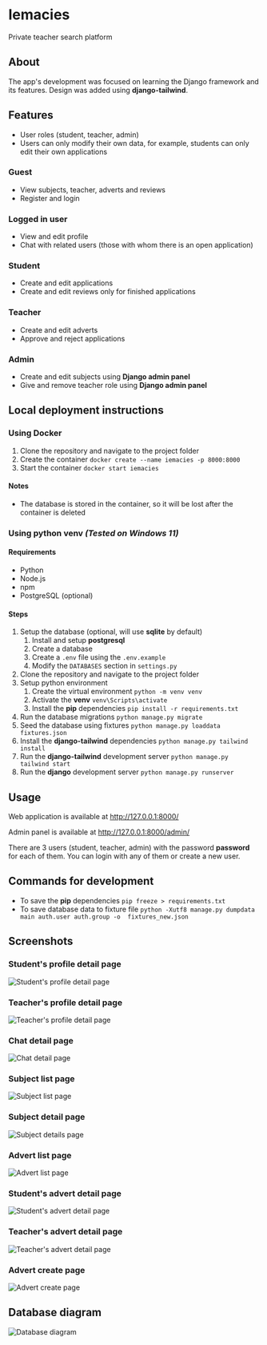 # Iemacies

Private teacher search platform

## About

The app's development was focused on learning the Django framework and its features. Design was added using **django-tailwind**.

## Features

- User roles (student, teacher, admin)
- Users can only modify their own data, for example, students can only edit their own applications

### Guest

- View subjects, teacher, adverts and reviews
- Register and login

### Logged in user

- View and edit profile
- Chat with related users (those with whom there is an open application)

### Student

- Create and edit applications
- Create and edit reviews only for finished applications

### Teacher

- Create and edit adverts
- Approve and reject applications

### Admin

- Create and edit subjects using **Django admin panel**
- Give and remove teacher role using **Django admin panel**

## Local deployment instructions

### Using **Docker**

1. Clone the repository and navigate to the project folder
2. Create the container `docker create --name iemacies -p 8000:8000`
3. Start the container `docker start iemacies`

#### Notes

- The database is stored in the container, so it will be lost after the container is deleted

### Using python **venv** *(Tested on Windows 11)*

#### Requirements

- Python
- Node.js
- npm
- PostgreSQL (optional)

#### Steps

1. Setup the database (optional, will use **sqlite** by default)
   1. Install and setup **postgresql**
   2. Create a database
   3. Create a `.env` file using the `.env.example`
   4. Modify the `DATABASES` section in `settings.py`
2. Clone the repository and navigate to the project folder
3. Setup python environment
   1. Create the virtual environment `python -m venv venv`
   2. Activate the **venv** `venv\Scripts\activate`
   3. Install the **pip** dependencies `pip install -r requirements.txt`
4. Run the database migrations `python manage.py migrate`
5. Seed the database using fixtures `python manage.py loaddata fixtures.json`
6. Install the **django-tailwind** dependencies `python manage.py tailwind install`
7. Run the **django-tailwind** development server `python manage.py tailwind start`
8. Run the **django** development server `python manage.py runserver`

## Usage

Web application is available at <http://127.0.0.1:8000/>

Admin panel is available at <http://127.0.0.1:8000/admin/>

There are 3 users (student, teacher, admin) with the password **password** for each of them. You can login with any of them or create a new user.

## Commands for development

- To save the **pip** dependencies `pip freeze > requirements.txt`
- To save database data to fixture file `python -Xutf8 manage.py dumpdata main auth.user auth.group -o  fixtures_new.json`

## Screenshots

### Student's profile detail page

![Student's profile detail page](screenshots/profile_detail_student.png)

### Teacher's profile detail page

![Teacher's profile detail page](screenshots/profile_detail_teacher.png)

### Chat detail page

![Chat detail page](screenshots/chat_detail.png)

### Subject list page

![Subject list page](screenshots/subject_list.png)

### Subject detail page

![Subject details page](screenshots/subject_detail.png)

### Advert list page

![Advert list page](screenshots/advert_list.png)

### Student's advert detail page

![Student's advert detail page](screenshots/advert_detail_student.png)

### Teacher's advert detail page

![Teacher's advert detail page](screenshots/advert_detail_teacher.png)

### Advert create page

![Advert create page](screenshots/advert_create.png)

## Database diagram

![Database diagram](screenshots/database_diagram.png)
